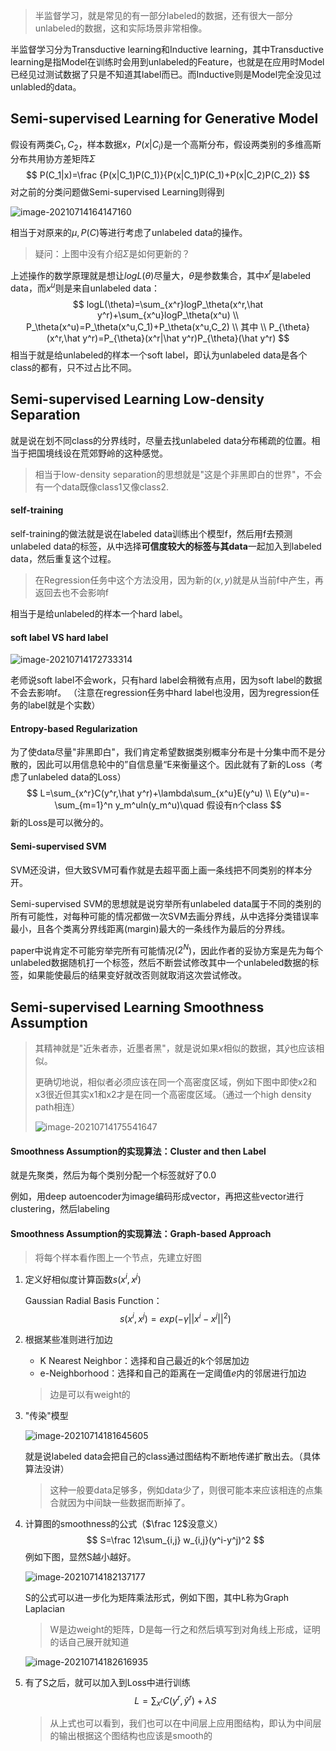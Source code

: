 > 半监督学习，就是常见的有一部分labeled的数据，还有很大一部分unlabeled的数据，这和实际场景非常相像。

半监督学习分为Transductive learning和Inductive learning，其中Transductive learning是指Model在训练时会用到unlabeled的Feature，也就是在应用时Model已经见过测试数据了只是不知道其label而已。而Inductive则是Model完全没见过unlabled的data。

## Semi-supervised Learning for Generative Model

假设有两类$C_1,C_2$，样本数据$x$，$P(x|C_i)$是一个高斯分布，假设两类别的多维高斯分布共用协方差矩阵$\Sigma$
$$
P(C_1|x)=\frac {P(x|C_1)P(C_1)}{P(x|C_1)P(C_1)+P(x|C_2)P(C_2)}
$$
对之前的分类问题做Semi-supervised Learning则得到

![image-20210714164147160](./images/image22.png)

相当于对原来的$\mu,P(C)$等进行考虑了unlabeled data的操作。

> 疑问：上图中没有介绍$\Sigma$是如何更新的？



上述操作的数学原理就是想让$logL(\theta)$尽量大，$\theta$是参数集合，其中$x^r$是labeled data，而$x^u$则是来自unlabeled data：
$$
logL(\theta)=\sum_{x^r}logP_\theta(x^r,\hat y^r)+\sum_{x^u}logP_\theta(x^u) \\
P_\theta(x^u)=P_\theta(x^u,C_1)+P_\theta(x^u,C_2) \\
其中 \\
P_{\theta}(x^r,\hat y^r)=P_{\theta}(x^r|\hat y^r)P_{\theta}(\hat y^r)
$$
相当于就是给unlabeled的样本一个soft label，即认为unlabeled data是各个class的都有，只不过占比不同。



## Semi-supervised Learning Low-density Separation

就是说在划不同class的分界线时，尽量去找unlabeled data分布稀疏的位置。相当于把国境线设在荒郊野岭的这种感觉。

> 相当于low-density separation的思想就是"这是个非黑即白的世界"，不会有一个data既像class1又像class2.

#### self-training

self-training的做法就是说在labeled data训练出个模型f，然后用f去预测unlabeled data的标签，从中选择**可信度较大的标签与其data**一起加入到labeled data，然后重复这个过程。

> 在Regression任务中这个方法没用，因为新的$(x,y)$就是从当前f中产生，再返回去也不会影响f



相当于是给unlabeled的样本一个hard label。

#### soft label VS hard label

![image-20210714172733314](./images/image23.png)

老师说soft label不会work，只有hard label会稍微有点用，因为soft label的数据不会去影响f。
（注意在regression任务中hard label也没用，因为regression任务的label就是个实数）



#### Entropy-based Regularization

为了使data尽量"非黑即白"，我们肯定希望数据类别概率分布是十分集中而不是分散的，因此可以用信息轮中的”自信息量“E来衡量这个。因此就有了新的Loss（考虑了unlabeled data的Loss）
$$
L=\sum_{x^r}C(y^r,\hat y^r)+\lambda\sum_{x^u}E(y^u) \\
E(y^u)=-\sum_{m=1}^n y_m^uln(y_m^u)\quad 假设有n个class
$$
新的Loss是可以微分的。



#### Semi-supervised SVM

SVM还没讲，但大致SVM可看作就是去超平面上画一条线把不同类别的样本分开。

Semi-supervised SVM的思想就是说穷举所有unlabeled data属于不同的类别的所有可能性，对每种可能的情况都做一次SVM去画分界线，从中选择分类错误率最小，且各个类离分界线距离(margin)最大的一条线作为最后的分界线。

paper中说肯定不可能穷举完所有可能情况($2^N$)，因此作者的妥协方案是先为每个unlabeled数据随机打一个标签，然后不断尝试修改其中一个unlabeled数据的标签，如果能使最后的结果变好就改否则就取消这次尝试修改。



## Semi-supervised Learning Smoothness Assumption

> 其精神就是"近朱者赤，近墨者黑"，就是说如果$x$相似的数据，其$\hat y$也应该相似。
>
> 更确切地说，相似者必须应该在同一个高密度区域，例如下图中即使x2和x3很近但其实x1和x2才是在同一个高密度区域。（通过一个high density path相连）
>
> ![image-20210714175541647](./images/image24.png)

#### Smoothness Assumption的实现算法：Cluster and then Label

就是先聚类，然后为每个类别分配一个标签就好了0.0

例如，用deep autoencoder为image编码形成vector，再把这些vector进行clustering，然后labeling



#### Smoothness Assumption的实现算法：Graph-based Approach

> 将每个样本看作图上一个节点，先建立好图

1. 定义好相似度计算函数$s(x^i, x^j)$

   Gaussian Radial Basis Function：
   $$
   s(x^i, x^j)=exp(-\gamma||x^i-x^j||^2)
   $$

2. 根据某些准则进行加边

   - K Nearest Neighbor：选择和自己最近的k个邻居加边
   - e-Neighborhood：选择和自己的距离在一定阈值$e$内的邻居进行加边

   > 边是可以有weight的

3. "传染"模型

   ![image-20210714181645605](./images/image25.png)

   就是说labeled data会把自己的class通过图结构不断地传递扩散出去。（具体算法没讲）

   > 这种一般要data足够多，例如data少了，则很可能本来应该相连的点集合就因为中间缺一些数据而断掉了。

4. 计算图的smoothness的公式（$\frac 12$没意义）
   $$
   S=\frac 12\sum_{i,j} w_{i,j}(y^i-y^j)^2
   $$
   例如下图，显然S越小越好。

   ![image-20210714182137177](./images/image26.png)

   S的公式可以进一步化为矩阵乘法形式，例如下图，其中L称为Graph Laplacian
   > W是边weight的矩阵，D是每一行之和然后填写到对角线上形成，证明的话自己展开就知道

   ![image-20210714182616935](./images/image27.png)

5. 有了S之后，就可以加入到Loss中进行训练
   $$
   L=\sum_{x^r}C(y^r, \hat y^r)+\lambda S
   $$

   > 从上式也可以看到，我们也可以在中间层上应用图结构，即认为中间层的输出根据这个图结构也应该是smooth的

